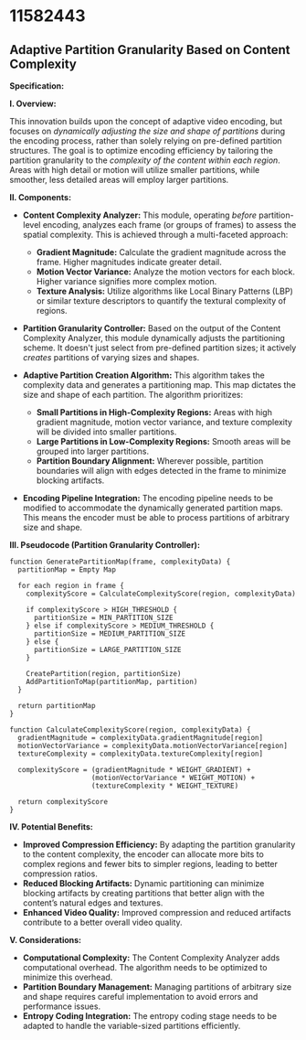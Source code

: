 # 11582443

## Adaptive Partition Granularity Based on Content Complexity

**Specification:**

**I. Overview:**

This innovation builds upon the concept of adaptive video encoding, but focuses on *dynamically adjusting the size and shape of partitions* during the encoding process, rather than solely relying on pre-defined partition structures.  The goal is to optimize encoding efficiency by tailoring the partition granularity to the *complexity of the content within each region*. Areas with high detail or motion will utilize smaller partitions, while smoother, less detailed areas will employ larger partitions.

**II. Components:**

*   **Content Complexity Analyzer:** This module, operating *before* partition-level encoding, analyzes each frame (or groups of frames) to assess the spatial complexity. This is achieved through a multi-faceted approach:
    *   **Gradient Magnitude:** Calculate the gradient magnitude across the frame. Higher magnitudes indicate greater detail.
    *   **Motion Vector Variance:** Analyze the motion vectors for each block. Higher variance signifies more complex motion.
    *   **Texture Analysis:** Utilize algorithms like Local Binary Patterns (LBP) or similar texture descriptors to quantify the textural complexity of regions.

*   **Partition Granularity Controller:** Based on the output of the Content Complexity Analyzer, this module dynamically adjusts the partitioning scheme. It doesn't just select from pre-defined partition sizes; it actively *creates* partitions of varying sizes and shapes.

*   **Adaptive Partition Creation Algorithm:** This algorithm takes the complexity data and generates a partitioning map. This map dictates the size and shape of each partition. The algorithm prioritizes:
    *   **Small Partitions in High-Complexity Regions:** Areas with high gradient magnitude, motion vector variance, and texture complexity will be divided into smaller partitions.
    *   **Large Partitions in Low-Complexity Regions:** Smooth areas will be grouped into larger partitions.
    *   **Partition Boundary Alignment:**  Wherever possible, partition boundaries will align with edges detected in the frame to minimize blocking artifacts.

*   **Encoding Pipeline Integration:** The encoding pipeline needs to be modified to accommodate the dynamically generated partition maps. This means the encoder must be able to process partitions of arbitrary size and shape.

**III. Pseudocode (Partition Granularity Controller):**

```pseudocode
function GeneratePartitionMap(frame, complexityData) {
  partitionMap = Empty Map

  for each region in frame {
    complexityScore = CalculateComplexityScore(region, complexityData)

    if complexityScore > HIGH_THRESHOLD {
      partitionSize = MIN_PARTITION_SIZE
    } else if complexityScore > MEDIUM_THRESHOLD {
      partitionSize = MEDIUM_PARTITION_SIZE
    } else {
      partitionSize = LARGE_PARTITION_SIZE
    }

    CreatePartition(region, partitionSize)
    AddPartitionToMap(partitionMap, partition)
  }

  return partitionMap
}

function CalculateComplexityScore(region, complexityData) {
  gradientMagnitude = complexityData.gradientMagnitude[region]
  motionVectorVariance = complexityData.motionVectorVariance[region]
  textureComplexity = complexityData.textureComplexity[region]

  complexityScore = (gradientMagnitude * WEIGHT_GRADIENT) +
                    (motionVectorVariance * WEIGHT_MOTION) +
                    (textureComplexity * WEIGHT_TEXTURE)

  return complexityScore
}
```

**IV. Potential Benefits:**

*   **Improved Compression Efficiency:** By adapting the partition granularity to the content complexity, the encoder can allocate more bits to complex regions and fewer bits to simpler regions, leading to better compression ratios.
*   **Reduced Blocking Artifacts:** Dynamic partitioning can minimize blocking artifacts by creating partitions that better align with the content’s natural edges and textures.
*   **Enhanced Video Quality:** Improved compression and reduced artifacts contribute to a better overall video quality.

**V. Considerations:**

*   **Computational Complexity:** The Content Complexity Analyzer adds computational overhead. The algorithm needs to be optimized to minimize this overhead.
*   **Partition Boundary Management:** Managing partitions of arbitrary size and shape requires careful implementation to avoid errors and performance issues.
*   **Entropy Coding Integration:** The entropy coding stage needs to be adapted to handle the variable-sized partitions efficiently.